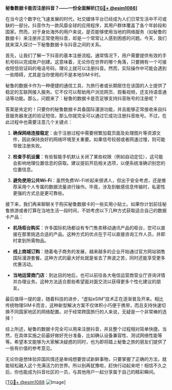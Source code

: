 **秘鲁数据卡能否注册抖音？——一份全面解析[[TG💪+ @esim1088](https://t.me/s/esim1088)]**

在当今这个数字化飞速发展的时代，社交媒体平台已经成为人们日常生活中不可或缺的一部分。抖音作为一款风靡全球的应用程序，其用户群体覆盖了各个年龄段和国家。然而，对于身处海外的用户来说，是否能够使用当地的网络服务（如秘鲁的数据卡）来注册并正常使用抖音，却是一个常常让人感到困惑的问题。今天，我们就来深入探讨一下秘鲁数据卡与抖音之间的关系。

首先，让我们了解一下抖音的基本注册流程。通常情况下，用户需要提供有效的手机号码以完成账户创建。这意味着，无论你在世界的哪个角落，只要拥有一个可接收短信验证码的电话号码，理论上就可以注册抖音。然而，实际操作中可能会遇到一些障碍，尤其是当你使用的不是本地SIM卡时。

秘鲁的数据卡作为一种便捷的通信工具，为旅行者或长期居住在该国的人士提供了稳定的互联网接入服务。它不仅可以帮助用户浏览网页、观看视频，还支持语音通话等功能。那么，问题来了：秘鲁的数据卡是否足够支持抖音账号的注册呢？

答案是肯定的！只要你的秘鲁数据卡具备国际漫游功能，并且能够正常接收来自抖音服务器发送的验证短信，那么你就完全可以通过它成功注册抖音账号。不过，在此过程中也需要注意几个关键点：

1. **确保网络连接稳定**：由于注册过程中需要频繁加载页面及处理图片等资源文件，因此保持良好的网络环境至关重要。如果信号较弱或者网速过慢，则可能导致注册失败。
   
2. **检查手机设置**：有些智能手机默认关闭了某些权限（例如自动定位），这可能会影响地理位置信息的获取。建议提前开启相关选项，以便系统准确识别您的位置信息。
   
3. **避免使用公共Wi-Fi**：虽然免费Wi-Fi听起来很诱人，但出于安全考虑，还是推荐采用个人专属的数据流量进行操作。毕竟，涉及到敏感信息传输时，私密性更强的方式总是更可靠些。

接下来，我们再来聊聊关于购买秘鲁数据卡的一些实用小贴士。如果你计划前往秘鲁旅游或者打算在当地生活一段时间，不妨考虑以下几种方式获取适合自己的数据卡产品：

- **机场柜台购买**：许多国际机场都设有专门售卖移动通讯产品的柜台，您可以直接在那里挑选合适的产品。这种方式的优点在于可以直接咨询工作人员，并即时拿到所需物品。
  
- **线上商城订购**：随着电子商务的发展，越来越多的企业开始通过官方网站销售国际漫游套餐。这种方式的最大好处就是省去了奔波之苦，同时还能享受更多优惠活动。
  
- **当地运营商门店**：到达目的地后，也可以前往各大电信运营商营业厅咨询详情并办理业务。这种方法适合那些希望面对面交流以获得更多个性化建议的朋友。

最后值得一提的是，随着科技的进步，“虚拟eSIM”技术正在逐渐普及开来。相比传统物理SIM卡而言，这种新型解决方案不仅体积小巧便于携带，而且支持快速切换不同国家地区的网络配置。对于经常跨国旅行的人来说，无疑是一个非常棒的选择！

综上所述，秘鲁的数据卡完全可以用来注册抖音，并且整个过程相对简单快捷。当然，在具体实施之前最好做好充分准备，比如确认设备兼容性、测试网络性能等等。希望本文能够为大家解决疑惑的同时，也为即将踏上秘鲁之旅的朋友们提供了一些有价值的参考意见。

无论你是想体验异国风情还是单纯想要尝试新鲜事物，只要掌握了正确的方法，就能轻松融入这个充满活力的世界。所以别再犹豫啦，赶快行动起来吧！相信不久之后，你也能成为抖音社区的一员，与其他用户一起分享属于自己的精彩瞬间。

[[TG💪+ @esim1088](https://t.me/s/esim1088) ![Image](https://i.postimg.cc/4NQfJmqS/Snipaste-2025-05-13-00-14-12.png)]